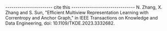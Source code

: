----------------------- cite this -------------------------------
N. Zhang, X. Zhang and S. Sun, "Efficient Multiview Representation Learning with Correntropy and Anchor Graph," in IEEE Transactions on Knowledge and Data Engineering, doi: 10.1109/TKDE.2023.3332682.
